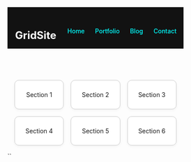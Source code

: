 
<!DOCTYPE html>
<html lang="en">
<head>
  <meta charset="UTF-8">
  <meta name="viewport" content="width=device-width, initial-scale=1">
  <title>Responsive Grid Layout</title>
  <style>
    /* Reset default styles */
    * {
      margin: 0;
      padding: 0;
      box-sizing: border-box;
    }

    body {
      font-family: 'Segoe UI', sans-serif;
      background: #f9f9f9;
    }

    /* NAVIGATION BAR */
    header {
      background: #121212;
      color: #fff;
      padding: 1rem;
      display: grid;
      grid-template-columns: 1fr auto;
      align-items: center;
    }

    header h1 {
      font-size: 1.5rem;
    }

    nav ul {
      display: grid;
      grid-auto-flow: column;
      gap: 1.5rem;
      list-style: none;
    }

    nav ul li a {
      color: #00ffff;
      text-decoration: none;
      font-weight: 500;
    }

    /* MAIN LAYOUT */
    .grid-container {
      display: grid;
      gap: 1rem;
      padding: 1rem;
    }

    .section {
      background: #ffffff;
      padding: 1.5rem;
      border: 1px solid #ccc;
      border-radius: 10px;
      text-align: center;
      box-shadow: 0 2px 6px rgba(0,0,0,0.05);
    }

    /* MEDIA QUERIES */

    /* Mobile */
    @media (max-width: 599px) {
      .grid-container {
        grid-template-columns: 1fr;
      }
    }

    /* Tablet */
    @media (min-width: 600px) and (max-width: 899px) {
      .grid-container {
        grid-template-columns: 1fr 1fr;
      }
    }

    /* Desktop */
    @media (min-width: 900px) {
      .grid-container {
        grid-template-columns: repeat(3, 1fr);
      }
    }
  </style>
</head>
<body>

  <!-- Header / Nav -->
  <header>
    <h1>GridSite</h1>
    <nav>
      <ul>
        <li><a href="#">Home</a></li>
        <li><a href="#">Portfolio</a></li>
        <li><a href="#">Blog</a></li>
        <li><a href="#">Contact</a></li>
      </ul>
    </nav>
  </header>

  <!-- Grid Content -->
  <main class="grid-container">
    <div class="section">Section 1</div>
    <div class="section">Section 2</div>
    <div class="section">Section 3</div>
    <div class="section">Section 4</div>
    <div class="section">Section 5</div>
    <div class="section">Section 6</div>
  </main>

</body>
</html>
``
